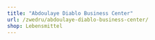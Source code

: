 ```yaml
---
title: "Abdoulaye Diablo Business Center"
url: /zwedru/abdoulaye-diablo-business-center/
shop: Lebensmittel
---
```

